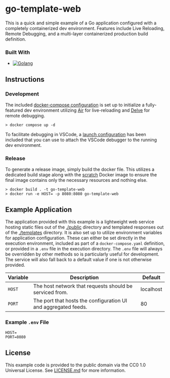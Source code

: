 # go-template-web

This is a quick and simple example of a Go application configured with a completely containerized dev environment. Features include Live Reloading, Remote Debugging, and a multi-layer containerized production build definition.

### Built With

* [![Golang][golang-shield]][golang-url]

## Instructions

### Development

The included [docker-compose configuration](./docker-compose.yaml) is set up to initialize a fully-featured dev environment utilizing [Air][air-url] for live-reloading and [Delve][delve-url] for remote debugging.

```
> docker compose up -d
```

To facilitate debugging in VSCode, a [launch configuration](./.vscode/launch.json) has been included that you can use to attach the VSCode debugger to the running dev environment.

### Release

To generate a release image, simply build the docker file. This utilizes a dedicated build stage along with the [scratch][scratch-url] Docker image to ensure the final image contains only the necessary resources and nothing else.

```
> docker build . -t go-template-web
> docker run -e HOST= -p 8080:8080 go-template-web
```

## Example Application

The application provided with this example is a lightweight web service hosting static files out of the [./public](./public/) directory and templated responses out of the [./templates](./templates) directory. It is also set up to utilize environment variables for application configuration. These can either be set directly in the execution environment, included as part of a `docker-compose.yaml` definition, or provided in a `.env` file in the execution directory. The `.env` file will always be overridden by other methods so is particularly useful for development. The service will also fall back to a default value if one is not otherwise provided.

| Variable | Description                                                    | Default   |
| -------- | -------------------------------------------------------------- | --------- |
| `HOST`   | The host network that requests should be serviced from.        | localhost |
| `PORT`   | The port that hosts the configuration UI and aggregated feeds. | 80        |

### Example `.env` File

```
HOST=
PORT=8080
```

## License

This example code is provided to the public domain via the CC0 1.0 Universal License. See [LICENSE.md](./LICENSE.md) for more information.


<!-- Reference Links -->
[golang-url]: https://go.dev
[golang-shield]: https://img.shields.io/badge/golang-09657c?style=for-the-badge&logo=go&logoColor=79d2fa
[air-url]: https://github.com/air-verse/air
[delve-url]: https://github.com/go-delve/delve
[scratch-url]: https://hub.docker.com/_/scratch/